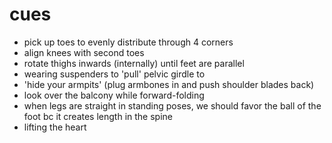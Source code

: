 # cues
* pick up toes to evenly distribute through 4 corners
* align knees with second toes 
* rotate thighs inwards (internally) until feet are parallel
* wearing suspenders to 'pull' pelvic girdle to 
* 'hide your armpits' (plug armbones in and push shoulder blades back)
* look over the balcony while forward-folding
* when legs are straight in standing poses, we should favor the ball of the foot bc it creates length in the spine
* lifting the heart